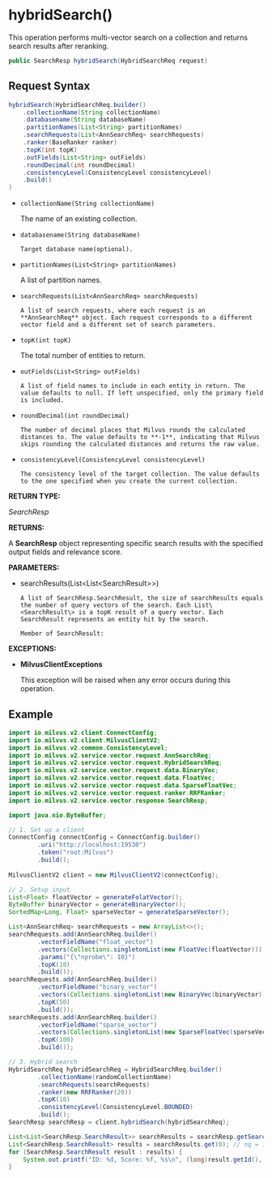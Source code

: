 # hybridSearch()

This operation performs multi-vector search on a collection and returns search results after reranking.

```java
public SearchResp hybridSearch(HybridSearchReq request)
```

## Request Syntax

```java
hybridSearch(HybridSearchReq.builder()
    .collectionName(String collectionName)
    .databasename(String databaseName)
    .partitionNames(List<String> partitionNames)
    .searchRequests(List<AnnSearchReq> searchRequests)
    .ranker(BaseRanker ranker)
    .topK(int topK)
    .outFields(List<String> outFields)
    .roundDecimal(int roundDecimal)
    .consistencyLevel(ConsistencyLevel consistencyLevel)
    .build()
)
```

- `collectionName(String collectionName)`

    The name of an existing collection.

- `databasename(String databaseName)`

      Target database name(optional).

- `partitionNames(List<String> partitionNames)`

    A list of partition names.

- `searchRequests(List<AnnSearchReq> searchRequests)`

      A list of search requests, where each request is an **AnnSearchReq** object. Each request corresponds to a different vector field and a different set of search parameters.

- `topK(int topK)`

     The total number of entities to return.

- `outFields(List<String> outFields)`

      A list of field names to include in each entity in return. The value defaults to null. If left unspecified, only the primary field is included.

- `roundDecimal(int roundDecimal)`

      The number of decimal places that Milvus rounds the calculated distances to. The value defaults to **-1**, indicating that Milvus skips rounding the calculated distances and returns the raw value.

- `consistencyLevel(ConsistencyLevel consistencyLevel)`

      The consistency level of the target collection. The value defaults to the one specified when you create the current collection.

**RETURN TYPE:**

*SearchResp*

**RETURNS:**

A **SearchResp** object representing specific search results with the specified output fields and relevance score.

**PARAMETERS:**

- searchResults(List\<List\<SearchResult\>>)

      A list of SearchResp.SearchResult, the size of searchResults equals the number of query vectors of the search. Each List\<SearchResult\> is a topK result of a query vector. Each SearchResult represents an entity hit by the search.

      Member of SearchResult:

**EXCEPTIONS:**

- **MilvusClientExceptions**

    This exception will be raised when any error occurs during this operation.

## Example

```java
import io.milvus.v2.client.ConnectConfig;
import io.milvus.v2.client.MilvusClientV2;
import io.milvus.v2.common.ConsistencyLevel;
import io.milvus.v2.service.vector.request.AnnSearchReq;
import io.milvus.v2.service.vector.request.HybridSearchReq;
import io.milvus.v2.service.vector.request.data.BinaryVec;
import io.milvus.v2.service.vector.request.data.FloatVec;
import io.milvus.v2.service.vector.request.data.SparseFloatVec;
import io.milvus.v2.service.vector.request.ranker.RRFRanker;
import io.milvus.v2.service.vector.response.SearchResp;

import java.nio.ByteBuffer;

// 1. Set up a client
ConnectConfig connectConfig = ConnectConfig.builder()
        .uri("http://localhost:19530")
        .token("root:Milvus")
        .build();
        
MilvusClientV2 client = new MilvusClientV2(connectConfig);

// 2. Setup input
List<Float> floatVector = generateFolatVector();
ByteBuffer binaryVector = generateBinaryVector();
SortedMap<Long, Float> sparseVector = generateSparseVector();

List<AnnSearchReq> searchRequests = new ArrayList<>();
searchRequests.add(AnnSearchReq.builder()
        .vectorFieldName("float_vector")
        .vectors(Collections.singletonList(new FloatVec(floatVector)))
        .params("{\"nprobe\": 10}")
        .topK(10)
        .build());
searchRequests.add(AnnSearchReq.builder()
        .vectorFieldName("binary_vector")
        .vectors(Collections.singletonList(new BinaryVec(binaryVector)))
        .topK(50)
        .build());
searchRequests.add(AnnSearchReq.builder()
        .vectorFieldName("sparse_vector")
        .vectors(Collections.singletonList(new SparseFloatVec(sparseVector)))
        .topK(100)
        .build());

// 3. Hybrid search
HybridSearchReq hybridSearchReq = HybridSearchReq.builder()
        .collectionName(randomCollectionName)
        .searchRequests(searchRequests)
        .ranker(new RRFRanker(20))
        .topK(10)
        .consistencyLevel(ConsistencyLevel.BOUNDED)
        .build();
SearchResp searchResp = client.hybridSearch(hybridSearchReq);

List<List<SearchResp.SearchResult>> searchResults = searchResp.getSearchResults();
List<SearchResp.SearchResult> results = searchResults.get(0); // nq = 1, searchResults size is 1
for (SearchResp.SearchResult result : results) {
    System.out.printf("ID: %d, Score: %f, %s\n", (long)result.getId(), result.getScore(), result.getEntity().toString());
}
```
